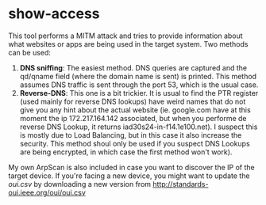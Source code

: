 # show-access
This tool performs a MITM attack and tries to provide information about what websites or apps are being used in the target system.
Two methods can be used:
1. **DNS sniffing**: The easiest method. DNS queries are captured and the qd/qname field (where the domain name is sent) is printed. This method assumes DNS traffic is sent through the port 53, which is the usual case.
2. **Reverse-DNS**: This one is a bit trickier. It is usual to find the PTR register (used mainly for reverse DNS lookups) have weird names that do not give you any hint about the actual website (ie. google.com have at this moment the ip 172.217.164.142 associated, but when you performe de reverse DNS Lookup, it returns iad30s24-in-f14.1e100.net). I suspect this is mostly due to Load Balancing, but in this case it also increase the security. This method shoul only be used if you suspect DNS Lookups are being encrypted, in which case the first method won't work).

My own ArpScan is also included in case you want to discover the IP of the target device.
If you're facing a new device, you might want to update the *oui.csv* by downloading a new version from http://standards-oui.ieee.org/oui/oui.csv
